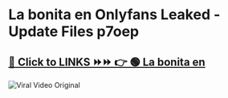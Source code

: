 
 # La bonita en Onlyfans Leaked - Update Files p7oep

## <h2><a href="https://clipsfans.com/La_bonita_en&ref=git">🔗 Click to LINKS ⏩⏩ 👉 🟢 La bonita en </a></h2>

<a href="https://clipsfans.com/La_bonita_en&ref=git" rel="nofollow" data-target="animated-image.originalLink"><img src="https://i.ibb.co.com/xMMVF88/686577567.gif" alt="Viral Video Original" style="max-width: 100%; display: inline-block;" data-target="animated-image.originalImage"></a>

